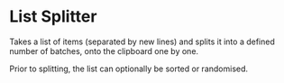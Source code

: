 # List Splitter

Takes a list of items (separated by new lines) and splits it into a defined number of batches, onto the clipboard one by one.

Prior to splitting, the list can optionally be sorted or randomised.
